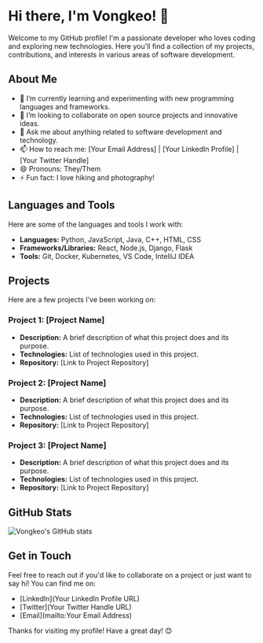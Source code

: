 # Hi there, I'm Vongkeo! 👋

Welcome to my GitHub profile! I'm a passionate developer who loves coding and exploring new technologies. Here you'll find a collection of my projects, contributions, and interests in various areas of software development.

## About Me

- 🌱 I’m currently learning and experimenting with new programming languages and frameworks.
- 👯 I’m looking to collaborate on open source projects and innovative ideas.
- 💬 Ask me about anything related to software development and technology.
- 📫 How to reach me: [Your Email Address] | [Your LinkedIn Profile] | [Your Twitter Handle]
- 😄 Pronouns: They/Them
- ⚡ Fun fact: I love hiking and photography!

## Languages and Tools

Here are some of the languages and tools I work with:

- **Languages:** Python, JavaScript, Java, C++, HTML, CSS
- **Frameworks/Libraries:** React, Node.js, Django, Flask
- **Tools:** Git, Docker, Kubernetes, VS Code, IntelliJ IDEA

## Projects

Here are a few projects I've been working on:

### Project 1: [Project Name]
- **Description:** A brief description of what this project does and its purpose.
- **Technologies:** List of technologies used in this project.
- **Repository:** [Link to Project Repository]

### Project 2: [Project Name]
- **Description:** A brief description of what this project does and its purpose.
- **Technologies:** List of technologies used in this project.
- **Repository:** [Link to Project Repository]

### Project 3: [Project Name]
- **Description:** A brief description of what this project does and its purpose.
- **Technologies:** List of technologies used in this project.
- **Repository:** [Link to Project Repository]

## GitHub Stats

![Vongkeo's GitHub stats](https://github-readme-stats.vercel.app/api?username=vongkeo&show_icons=true&theme=radical)

## Get in Touch

Feel free to reach out if you'd like to collaborate on a project or just want to say hi! You can find me on:

- [LinkedIn](Your LinkedIn Profile URL)
- [Twitter](Your Twitter Handle URL)
- [Email](mailto:Your Email Address)

Thanks for visiting my profile! Have a great day! 😊
